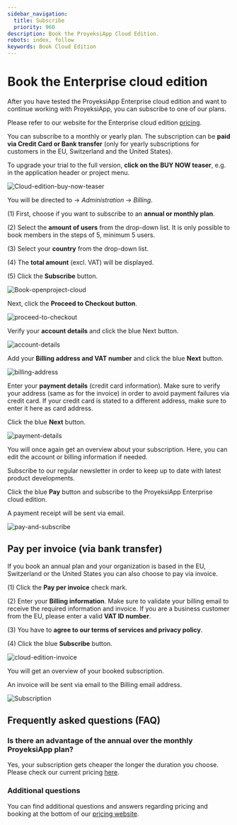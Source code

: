 ```yaml
---
sidebar_navigation:
  title: Subscribe
  priority: 960
description: Book the ProyeksiApp Cloud Edition.
robots: index, follow
keywords: Book Cloud Edition
---
```

# Book the Enterprise cloud edition

After you have tested the ProyeksiApp Enterprise cloud edition and want to continue working with ProyeksiApp, you can subscribe to one of our plans.

Please refer to our website for the Enterprise cloud edition [pricing](https://www.openproject.org/pricing/).

You can subscribe to a monthly or yearly plan. The subscription can be **paid via Credit Card or Bank transfer** (only for yearly subscriptions for customers in the EU, Switzerland and the United States).



To upgrade your trial to the full version, **click on the BUY NOW teaser**, e.g. in the application header or project menu.

![Cloud-edition-buy-now-teaser](Cloud-edition-buy-now-teaser.png)

You will be directed to -> *Administration* -> *Billing*.

(1) First, choose if you want to subscribe to an **annual or monthly plan**.

(2) Select the **amount of users** from the drop-down list. It is only possible to book members in the steps of 5, minimum 5 users.

(3) Select your **country** from the drop-down list.

(4) The **total amount** (excl. VAT) will  be displayed.

(5) Click the **Subscribe** button.

![Book-openproject-cloud](Book-openproject-cloud.png)

Next, click the **Proceed to Checkout button**.

![proceed-to-checkout](proceed-to-checkout.png)

Verify your **account details** and click the blue Next button.

![account-details](account-details.png)

Add your **Billing address and VAT number** and click the blue **Next** button.

![billing-address](billing-address.png)

Enter your **payment details** (credit card information). Make sure to verify your address (same as for the invoice) in order to avoid payment failures via credit card. If your credit card is stated to a different address, make sure to enter it here as card address.

Click the blue **Next** button.

![payment-details](payment-details.png)

You will once again get an overview about your subscription. 
Here, you can edit the account or billing information if needed.

Subscribe to our regular newsletter in order to keep up to date with latest product developments.

Click the blue **Pay** button and subscribe to the ProyeksiApp Enterprise cloud edition.

A payment receipt will be sent via email.

![pay-and-subscribe](pay-and-subscribe.png)

## Pay per invoice (via bank transfer)

If you book an annual plan and your organization is based in the EU, Switzerland or the United States you can also choose to pay via invoice.

(1) Click the **Pay per invoice** check mark.

(2) Enter your **Billing information**. Make sure to validate your billing email to receive the required information and invoice.
If you are a business customer from the EU, please enter a valid **VAT ID number**.

(3) You have to **agree to our terms of services and privacy policy**.

(4) Click the blue **Subscribe** button.

 ![cloud-edition-invoice](cloud-edition-invoice-0578035.png)

You will get an overview of your booked subscription.

An invoice will be sent via email to the Billing email address.

![Subscription](Subscription.png)

## Frequently asked questions (FAQ)

### Is there an advantage of the annual over the monthly ProyeksiApp plan?

Yes, your subscription gets cheaper the longer the duration you choose. Please check our current pricing [here](https://www.openproject.org/pricing/).

### Additional questions

You can find additional questions and answers regarding pricing and booking at the bottom of our [pricing website](https://www.openproject.org/pricing/#faq).
